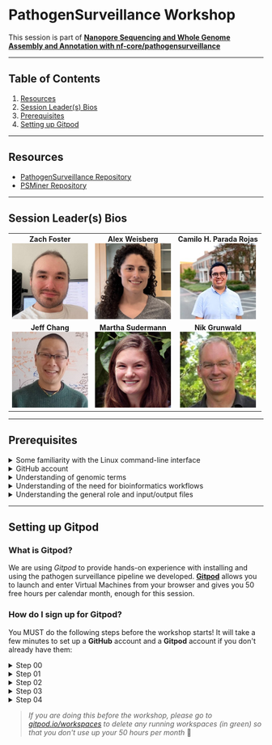 # PathogenSurveillance Workshop

This session is part of [**Nanopore Sequencing and Whole Genome Assembly and Annotation with nf-core/pathogensurveillance**](https://events.rdmobile.com/Sessions/Details/2316143)

---

## Table of Contents

1. [Resources](#resources)
2. [Session Leader(s) Bios](#session-leaders-bios)
3. [Prerequisites](#prerequisites)
4. [Setting up Gitpod](#setting-up-gitpod)

---

## Resources

- [PathogenSurveillance Repository](https://github.com/grunwaldlab/pathogensurveillance)
- [PSMiner Repository](https://github.com/grunwaldlab/psminer)

---

## Session Leader(s) Bios

<table>
  <tr>
    <td align="center"><strong>Zach Foster</strong><br><img src="content/Untitled.png" width="150"></td>
    <td align="center"><strong>Alex Weisberg</strong><br><img src="content/Untitled%201.png" width="150"></td>
    <td align="center"><strong>Camilo H. Parada Rojas</strong><br><img src="content/Untitled%202.png" width="150"></td>
  </tr>
  <tr>
    <td align="center"><strong>Jeff Chang</strong><br><img src="content/Untitled%203.png" width="150"></td>
    <td align="center"><strong>Martha Sudermann</strong><br><img src="content/Untitled%204.png" width="150"></td>
    <td align="center"><strong>Nik Grunwald</strong><br><img src="content/Untitled%205.png" width="150"></td>
  </tr>
</table>

---

## Prerequisites

<details>
  <summary>Some familiarity with the Linux command-line interface</summary>
  If not, look here for resources:
  - [Command Line and Filesystem](https://open.oregonstate.education/computationalbiology/chapter/the-command-line-and-filesystem/)
  - [PCfB Appendices](content/PCfB_Appendices.pdf)
</details>

<details>
  <summary>GitHub account</summary>
  If you don't have one, please create an account at [GitHub](https://github.com):
  - [Creating an Account on GitHub](https://docs.github.com/en/get-started/start-your-journey/creating-an-account-on-github)
</details>

<details>
  <summary>Understanding of genomic terms</summary>
  - Reads
  - Genome
  - Populations
  - Contigs
  - Annotations
  - Phylogenies
  - Variants/SNPs
  - Homology
</details>

<details>
  <summary>Understanding of the need for bioinformatics workflows</summary>
</details>

<details>
  <summary>Understanding the general role and input/output files</summary>
</details>

---

## Setting up Gitpod

### What is Gitpod?

We are using *Gitpod* to provide hands-on experience with installing and using the pathogen surveillance pipeline we developed. [**Gitpod**](https://gitpod.io/) allows you to launch and enter Virtual Machines from your browser and gives you 50 free hours per calendar month, enough for this session.

### How do I sign up for Gitpod?

You MUST do the following steps before the workshop starts! It will take a few minutes to set up a **GitHub** account and a **Gitpod** account if you don't already have them:

<details>
  <summary>Step 00</summary>
  Click on [this link](https://gitpod.io/new#https://github.com/grunwaldlab/aps_workshop) in any desktop web browser (**Note: Safari sometimes has problems on a Mac, so use Chrome or Mozilla instead)**  
  ![Step 00](content/Untitled%206.png)
</details>

<details>
  <summary>Step 01</summary>
  It will ask you to sign up with a GitHub account. If you don't have one, please create an account at [GitHub](https://github.com).  
  ![Step 01](content/Untitled%207.png)
</details>

<details>
  <summary>Step 02</summary>
  Once you are signed in to GitHub, click on the Gitpod link above again. It will try to launch our Gitpod workspace using your GitHub login. You will need to give Gitpod permission to access (only) the email address on your GitHub account. Follow the Gitpod prompts to ensure you are a real human and won't misuse their resources. **Note: if it asks you to connect your LinkedIn, you can skip that - you will still get 50 hours :-)**  
  ![Step 02](content/Untitled%208.png)
</details>

<details>
  <summary>Step 03</summary>
  Gitpod will ask you to select which code editor and which machine size to start. The defaults are fine. So just click **Continue**  
  ![Step 03](content/Untitled%208.png)
</details>

<details>
  <summary>Step 04</summary>
  Once the Gitpod workspace starts (typically in less than a minute), you will see the following in your desktop web browser: a file browser on your left, a text editor top right, and a Linux terminal bottom right.  
  ![Step 04](content/Untitled.jpeg)
</details>

> *If you are doing this before the workshop, please go to [gitpod.io/workspaces](https://gitpod.io/workspaces) to delete any running workspaces (in green) so that you don't use up your 50 hours per month* 🙂
